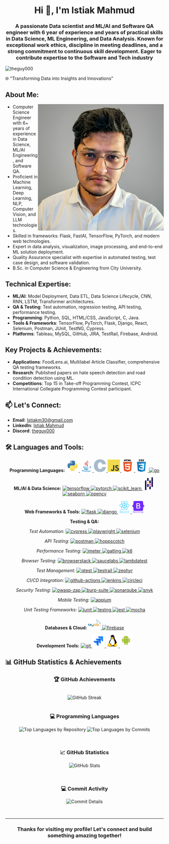 <h1 align="center">Hi 👋, I'm Istiak Mahmud</h1>
<h3 align="center">A passionate Data scientist and ML/AI and Software QA engineer with 6 year of experience and years of practical skills in Data Science, ML Engineering, and Data Analysis. Known for exceptional work ethics, discipline in meeting deadlines, and a strong commitment to continuous skill development. Eager to contribute expertise to the Software and Tech industry</h3>

<p align="left"> <img src="https://komarev.com/ghpvc/?username=theguy000&label=Profile%20views&color=0e75b6&style=flat" alt="theguy000" /> </p>

🌐 "Transforming Data into Insights and Innovations"

## About Me:

<img align="right" alt="Coding" width="400" src="https://github.com/theguy000/theguy000/blob/main/me.png">

   - Computer Science Engineer with 6+ years of experience in Data Science, ML/AI Engineering, and Software QA.
   - Proficient in Machine Learning, Deep Learning, NLP, Computer Vision, and LLM technologies.
   - Skilled in frameworks: Flask, FastAI, TensorFlow, PyTorch, and modern web technologies.
   - Expert in data analysis, visualization, image processing, and end-to-end ML solution deployment.
   - Quality Assurance specialist with expertise in automated testing, test case design, and software validation.
   - B.Sc. in Computer Science & Engineering from City University.

## Technical Expertise:

   - **ML/AI**: Model Deployment, Data ETL, Data Science Lifecycle, CNN, RNN, LSTM, Transformer architectures.
   - **QA & Testing**: Test automation, regression testing, API testing, performance testing.
   - **Programming**: Python, SQL, HTML/CSS, JavaScript, C, Java.
   - **Tools & Frameworks**: TensorFlow, PyTorch, Flask, Django, React, Selenium, Postman, JUnit, TestNG, Cypress.
   - **Platforms**: Tableau, MySQL, GitHub, JIRA, TestRail, Firebase, Android.

## Key Projects & Achievements:

   - **Applications**: FoodLens.ai, Multilabel Article Classifier, comprehensive QA testing frameworks.
   - **Research**: Published papers on hate speech detection and road condition detection using ML.
   - **Competitions**: Top 15 in Take-off Programming Contest, ICPC International Collegiate Programming Contest participant.

## 📫 Let's Connect:

   - **Email**: Istiakm30@gmail.com
   - **LinkedIn**: [Istiak Mahmud](https://www.linkedin.com/in/theguy007/)
   - **Discord**: [theguy000](https://discord.gg/6CtWVWV)

## 🛠️ Languages and Tools:

<div align="center">

**Programming Languages:**
<a href="https://www.python.org" target="_blank" rel="noreferrer"> <img src="https://raw.githubusercontent.com/devicons/devicon/master/icons/python/python-original.svg" alt="python" width="40" height="40"/> </a>
<a href="https://www.java.com" target="_blank" rel="noreferrer"> <img src="https://raw.githubusercontent.com/devicons/devicon/master/icons/java/java-original.svg" alt="java" width="40" height="40"/> </a>
<a href="https://www.cprogramming.com/" target="_blank" rel="noreferrer"> <img src="https://raw.githubusercontent.com/devicons/devicon/master/icons/c/c-original.svg" alt="c" width="40" height="40"/> </a>
<a href="https://developer.mozilla.org/en-US/docs/Web/JavaScript" target="_blank" rel="noreferrer"> <img src="https://raw.githubusercontent.com/devicons/devicon/master/icons/javascript/javascript-original.svg" alt="javascript" width="40" height="40"/> </a>
<a href="https://www.w3.org/html/" target="_blank" rel="noreferrer"> <img src="https://raw.githubusercontent.com/devicons/devicon/master/icons/html5/html5-original-wordmark.svg" alt="html5" width="40" height="40"/> </a>
<a href="https://www.w3schools.com/css/" target="_blank" rel="noreferrer"> <img src="https://raw.githubusercontent.com/devicons/devicon/master/icons/css3/css3-original-wordmark.svg" alt="css3" width="40" height="40"/> </a>
<a href="https://golang.org" target="_blank" rel="noreferrer"> <img src="https://www.vectorlogo.zone/logos/golang/golang-icon.svg" alt="go" width="40" height="40"/> </a>

**ML/AI & Data Science:**
<a href="https://www.tensorflow.org" target="_blank" rel="noreferrer"> <img src="https://www.vectorlogo.zone/logos/tensorflow/tensorflow-icon.svg" alt="tensorflow" width="40" height="40"/> </a>
<a href="https://pytorch.org/" target="_blank" rel="noreferrer"> <img src="https://www.vectorlogo.zone/logos/pytorch/pytorch-icon.svg" alt="pytorch" width="40" height="40"/> </a>
<a href="https://scikit-learn.org/" target="_blank" rel="noreferrer"> <img src="https://upload.wikimedia.org/wikipedia/commons/0/05/Scikit_learn_logo_small.svg" alt="scikit_learn" width="40" height="40"/> </a>
<a href="https://pandas.pydata.org/" target="_blank" rel="noreferrer"> <img src="https://raw.githubusercontent.com/devicons/devicon/2ae2a900d2f041da66e950e4d48052658d850630/icons/pandas/pandas-original.svg" alt="pandas" width="40" height="40"/> </a>
<a href="https://seaborn.pydata.org/" target="_blank" rel="noreferrer"> <img src="https://seaborn.pydata.org/_images/logo-mark-lightbg.svg" alt="seaborn" width="40" height="40"/> </a>
<a href="https://opencv.org/" target="_blank" rel="noreferrer"> <img src="https://www.vectorlogo.zone/logos/opencv/opencv-icon.svg" alt="opencv" width="40" height="40"/> </a>

**Web Frameworks & Tools:**
<a href="https://flask.palletsprojects.com/en/stable/" target="_blank" rel="noreferrer"> <img src="https://www.vectorlogo.zone/logos/palletsprojects_flask/palletsprojects_flask-icon~v2.svg" alt="flask" width="40" height="40"/> </a>
<a href="https://www.djangoproject.com/" target="_blank" rel="noreferrer"> <img src="https://cdn.worldvectorlogo.com/logos/django.svg" alt="django" width="40" height="40"/> </a>
<a href="https://reactjs.org/" target="_blank" rel="noreferrer"> <img src="https://raw.githubusercontent.com/devicons/devicon/master/icons/react/react-original-wordmark.svg" alt="react" width="40" height="40"/> </a>
<a href="https://getbootstrap.com" target="_blank" rel="noreferrer"> <img src="https://raw.githubusercontent.com/devicons/devicon/master/icons/bootstrap/bootstrap-plain-wordmark.svg" alt="bootstrap" width="40" height="40"/> </a>

**Testing & QA:**

*Test Automation:*
<a href="https://cypress.io" target="_blank" rel="noreferrer"> <img src="https://cdn.simpleicons.org/cypress" alt="cypress" width="40" height="40"/> </a>
<a href="https://playwright.dev" target="_blank" rel="noreferrer"> <img src="https://cdn.jsdelivr.net/npm/simple-icons/icons/playwright.svg" alt="playwright" width="40" height="40"/> </a>
<a href="https://www.selenium.dev" target="_blank" rel="noreferrer"> <img src="https://cdn.simpleicons.org/selenium" alt="selenium" width="40" height="40"/> </a>

*API Testing:*
<a href="https://postman.com" target="_blank" rel="noreferrer"> <img src="https://cdn.simpleicons.org/postman" alt="postman" width="40" height="40"/> </a>
<a href="https://hoppscotch.io" target="_blank" rel="noreferrer"> <img src="https://cdn.simpleicons.org/hoppscotch" alt="hoppscotch" width="40" height="40"/> </a>

*Performance Testing:*
<a href="https://jmeter.apache.org" target="_blank" rel="noreferrer"> <img src="https://cdn.simpleicons.org/apachejmeter" alt="jmeter" width="40" height="40"/> </a>
<a href="https://gatling.io" target="_blank" rel="noreferrer"> <img src="https://cdn.simpleicons.org/gatling" alt="gatling" width="40" height="40"/> </a>
<a href="https://k6.io" target="_blank" rel="noreferrer"> <img src="https://cdn.simpleicons.org/k6" alt="k6" width="40" height="40"/> </a>

*Browser Testing:*
<a href="https://www.browserstack.com" target="_blank" rel="noreferrer"> <img src="https://www.vectorlogo.zone/logos/browserstack/browserstack-icon.svg" alt="browserstack" width="40" height="40"/> </a>
<a href="https://saucelabs.com" target="_blank" rel="noreferrer"> <img src="https://cdn.simpleicons.org/saucelabs" alt="saucelabs" width="40" height="40"/> </a>
<a href="https://www.lambdatest.com" target="_blank" rel="noreferrer"> <img src="https://cdn.jsdelivr.net/npm/simple-icons/icons/lambdatest.svg" alt="lambdatest" width="40" height="40"/> </a>

*Test Management:*
<a href="https://www.tricentis.com/products/qtest" target="_blank" rel="noreferrer"> <img src="https://cdn.simpleicons.org/tricentis" alt="qtest" width="40" height="40"/> </a>
<a href="https://www.gurock.com/testrail" target="_blank" rel="noreferrer"> <img src="https://cdn.simpleicons.org/testrail" alt="testrail" width="40" height="40"/> </a>
<a href="https://smartbear.com/product/zephyr" target="_blank" rel="noreferrer"> <img src="https://www.vectorlogo.zone/logos/getzephyr/getzephyr-icon.svg" alt="zephyr" width="40" height="40"/> </a>

*CI/CD Integration:*
<a href="https://github.com/features/actions" target="_blank" rel="noreferrer"> <img src="https://cdn.simpleicons.org/githubactions" alt="github-actions" width="40" height="40"/> </a>
<a href="https://jenkins.io" target="_blank" rel="noreferrer"> <img src="https://cdn.simpleicons.org/jenkins" alt="jenkins" width="40" height="40"/> </a>
<a href="https://circleci.com" target="_blank" rel="noreferrer"> <img src="https://cdn.simpleicons.org/circleci" alt="circleci" width="40" height="40"/> </a>

*Security Testing:*
<a href="https://owasp.org/www-project-zap" target="_blank" rel="noreferrer"> <img src="https://cdn.simpleicons.org/owasp" alt="owasp-zap" width="40" height="40"/> </a>
<a href="https://portswigger.net/burp" target="_blank" rel="noreferrer"> <img src="https://cdn.simpleicons.org/burpsuite" alt="burp-suite" width="40" height="40"/> </a>
<a href="https://sonarqube.org" target="_blank" rel="noreferrer"> <img src="https://cdn.jsdelivr.net/npm/simple-icons/icons/sonarqube.svg" alt="sonarqube" width="40" height="40"/> </a>
<a href="https://snyk.io" target="_blank" rel="noreferrer"> <img src="https://cdn.simpleicons.org/snyk" alt="snyk" width="40" height="40"/> </a>

*Mobile Testing:*
<a href="https://appium.io" target="_blank" rel="noreferrer"> <img src="https://cdn.simpleicons.org/appium" alt="appium" width="40" height="40"/> </a>

*Unit Testing Frameworks:*
<a href="https://junit.org/junit5/" target="_blank" rel="noreferrer"> <img src="https://junit.org/junit5/assets/img/junit5-logo.png" alt="junit" width="40" height="40"/> </a>
<a href="https://testng.org" target="_blank" rel="noreferrer"> <img src="https://avatars.githubusercontent.com/u/12528662?s=200&v=4" alt="testng" width="40" height="40"/> </a>
<a href="https://jestjs.io" target="_blank" rel="noreferrer"> <img src="https://www.vectorlogo.zone/logos/jestjsio/jestjsio-icon.svg" alt="jest" width="40" height="40"/> </a>
<a href="https://mochajs.org" target="_blank" rel="noreferrer"> <img src="https://www.vectorlogo.zone/logos/mochajs/mochajs-icon.svg" alt="mocha" width="40" height="40"/> </a>

**Databases & Cloud:**
<a href="https://www.mysql.com/" target="_blank" rel="noreferrer"> <img src="https://raw.githubusercontent.com/devicons/devicon/master/icons/mysql/mysql-original-wordmark.svg" alt="mysql" width="40" height="40"/> </a>
<a href="https://firebase.google.com/" target="_blank" rel="noreferrer"> <img src="https://www.vectorlogo.zone/logos/firebase/firebase-icon.svg" alt="firebase" width="40" height="40"/> </a>

**Development Tools:**
<a href="https://git-scm.com/" target="_blank" rel="noreferrer"> <img src="https://www.vectorlogo.zone/logos/git-scm/git-scm-icon.svg" alt="git" width="40" height="40"/> </a>
<a href="https://www.atlassian.com/software/jira" target="_blank" rel="noreferrer"> <img src="https://raw.githubusercontent.com/devicons/devicon/master/icons/jira/jira-original.svg" alt="jira" width="40" height="40"/> </a>
<a href="https://www.linux.org/" target="_blank" rel="noreferrer"> <img src="https://raw.githubusercontent.com/devicons/devicon/master/icons/linux/linux-original.svg" alt="linux" width="40" height="40"/> </a>
<a href="https://developer.android.com" target="_blank" rel="noreferrer"> <img src="https://raw.githubusercontent.com/devicons/devicon/master/icons/android/android-original-wordmark.svg" alt="android" width="40" height="40"/> </a>

</div>

## 📊 GitHub Statistics & Achievements

<!-- GitHub's Native Achievements -->
<div align="center">
  <h3>🏆 GitHub Achievements</h3>
</div>

<br/>

<!-- GitHub Streak  with github dark theme -->
<div align="center">
  <img src="https://streak-stats.demolab.com/?user=theguy000&theme=github-dark&ring=FFA500&fire=FFD700&currStreakLabel=FFA500&hide_border=true" alt="GitHub Streak" />
</div>

<br/>

<!-- Consolidated Language Statistics -->
<div align="center">
  <h3>💻 Programming Languages</h3>
  <p align="center">
    <img src="https://github-profile-summary-cards.vercel.app/api/cards/repos-per-language?username=theguy000&theme=github_dark" alt="Top Languages by Repository" />
    <img src="https://github-profile-summary-cards.vercel.app/api/cards/most-commit-language?username=theguy000&theme=github_dark" alt="Top Languages by Commits" />
  </p>
</div>

<br/>

<!-- Essential Statistics -->
<div align="center">
  <h3>📈 GitHub Statistics</h3>
  <p align="center">
    <img src="https://github-readme-stats.vercel.app/api?username=theguy000&show_icons=true&theme=github_dark&count_private=true&rank_icon=github&include_all_commits=true&hide=issues&show=prs_merged,comments" alt="GitHub Stats" />
  </p>
</div>

<br/>

<!-- Commit Statistics -->
<div align="center">
  <h3>💻 Commit Activity</h3>
  <p align="center">
    <img src="https://github-profile-summary-cards.vercel.app/api/cards/profile-details?username=theguy000&theme=github_dark" alt="Commit Details" />
  </p>
</div>

<br/>

---

<div align="center">
  <h3>Thanks for visiting my profile! Let's connect and build something amazing together!</h3>
</div>
